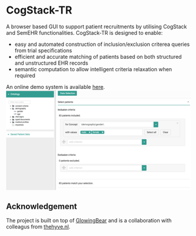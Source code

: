 # CogStack-TR
A browser based GUI to support patient recruitments by utilising CogStack and SemEHR functionalities. CogStack-TR is designed to enable:
- easy and automated construction of inclusion/exclusion criterea queries from trial specifications
- efficient and accurate matching of patients based on both structured and unstructured EHR records
- semantic computation to allow intelligent criteria relaxation when required

An online demo system is available [here](http://napeasy.org/prui/).
![](https://github.com/CogStack/CogStack-TR/blob/master/assets/Screen%20Shot%202017-09-23%20at%2010.55.53.png?raw=true)

## Acknowledgement
The project is built on top of [GlowingBear](https://github.com/thehyve/glowing-bear) and is a collaboration with colleagus from [thehyve.nl](http://thehyve.nl/).
